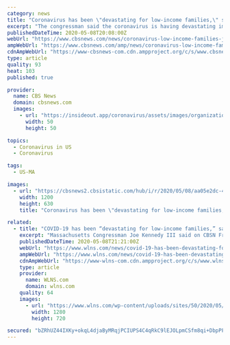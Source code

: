 ```yaml
---
category: news
title: "Coronavirus has been \"devastating for low-income families,\" says Massachusetts Rep. Joe Kennedy"
excerpt: "The congressman said the coronavirus is having devastating impacts on American's health and financial stability."
publishedDateTime: 2020-05-08T20:08:00Z
webUrl: "https://www.cbsnews.com/news/coronavirus-low-income-families-joe-kennedy-massachusetts-rep/"
ampWebUrl: "https://www.cbsnews.com/amp/news/coronavirus-low-income-families-joe-kennedy-massachusetts-rep/"
cdnAmpWebUrl: "https://www-cbsnews-com.cdn.ampproject.org/c/s/www.cbsnews.com/amp/news/coronavirus-low-income-families-joe-kennedy-massachusetts-rep/"
type: article
quality: 93
heat: 103
published: true

provider:
  name: CBS News
  domain: cbsnews.com
  images:
    - url: "https://insideout.app/coronavirus/assets/images/organizations/cbsnews.com-50x50.jpg"
      width: 50
      height: 50

topics:
  - Coronavirus in US
  - Coronavirus

tags:
  - US-MA

images:
  - url: "https://cbsnews2.cbsistatic.com/hub/i/r/2020/05/08/aa05e2dc-4634-4c61-b682-0c978f013534/thumbnail/1200x630/7c540641268a64fcb6023f6e04bda791/screen-shot-2020-05-08-at-3-11-30-pm.png"
    width: 1200
    height: 630
    title: "Coronavirus has been \"devastating for low-income families,\" says Massachusetts Rep. Joe Kennedy"

related:
  - title: "COVID-19 has been “devastating for low-income families,” says Massachusetts Rep. Joe Kennedy"
    excerpt: "Massachusetts Congressman Joe Kennedy III said on CBSN Friday that the federal government needs to do more to address the fact that the coronavirus pandemic has disproportionately affected"
    publishedDateTime: 2020-05-08T21:21:00Z
    webUrl: "https://www.wlns.com/news/covid-19-has-been-devastating-for-low-income-families-says-massachusetts-rep-joe-kennedy/"
    ampWebUrl: "https://www.wlns.com/news/covid-19-has-been-devastating-for-low-income-families-says-massachusetts-rep-joe-kennedy/amp/"
    cdnAmpWebUrl: "https://www-wlns-com.cdn.ampproject.org/c/s/www.wlns.com/news/covid-19-has-been-devastating-for-low-income-families-says-massachusetts-rep-joe-kennedy/amp/"
    type: article
    provider:
      name: WLNS.com
      domain: wlns.com
    quality: 64
    images:
      - url: "https://www.wlns.com/wp-content/uploads/sites/50/2020/05/Screen-Shot-2020-05-08-at-5.21.00-PM.png?w=818&h=468&crop=1&resize=1280,720"
        width: 1280
        height: 720

secured: "bZRhUZ44IXKy+okqL4djaByMRqjPCIUPS4C4qRkC9lEJOLpmCSfm8qi+DbpPFRlbdmAWTRR3/5MnISO8orw5Fe8AvyFpjwMmhRK3YodMeeRwlzQNZAk1DBSCEM9PZtRfetBLbv2Oo+zmY9Ab6/gaBH5HvOcOhZsCqT00chZKHgrqb8h6eAJH+wM+ySvsl/c3rgNu5xNGdRed1sSgpNJ2k4jz/bSLg/43OdDb2lrOmZdllrLkHC+DT6t/Lcyzv6pjr5oNFn+FCp+5ogDBVK81RXhnkYHLRe0cQdZqZfdMhxEN7/kiibFlLI3jrKwacrsq65dzw+8tANaRicUpJ9kENRgXVkaWS876RqVlAg/Q1niMeAEnzJIMEt6sgFYXETkvzwsF4wU57o5ZNdBLxb70QgB3aj5t/lM1n+Is9cLjyzn3PeBJzAeT8g6sOqxcQFNeyFkXai2WvR15P4nxVK7l3GtFSagggqkI8qYBl5U9vRs=;sasguRpW7ozdkzfnIFhzHA=="
---
```


